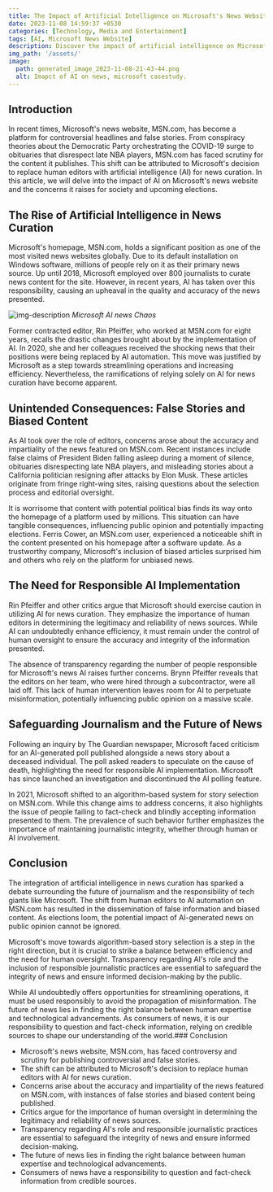 ```yaml
---
title: The Impact of Artificial Intelligence on Microsoft's News Website
date: 2023-11-08 14:59:37 +0530
categories: [Technology, Media and Entertainment]
tags: [AI, Microsoft News Website]
description: Discover the impact of artificial intelligence on Microsoft's news website. Explore concerns about false information and biased content, and the need for human oversight in news curation.
img_path: '/assets/'
image:
  path: generated_image_2023-11-08-21-43-44.png
  alt: Imapct of AI on news, microsoft casestudy.
---
```



## Introduction ##

In recent times, Microsoft's news website, MSN.com, has become a platform for controversial headlines and false stories. From conspiracy theories about the Democratic Party orchestrating the COVID-19 surge to obituaries that disrespect late NBA players, MSN.com has faced scrutiny for the content it publishes. This shift can be attributed to Microsoft's decision to replace human editors with artificial intelligence (AI) for news curation. In this article, we will delve into the impact of AI on Microsoft's news website and the concerns it raises for society and upcoming elections.

## The Rise of Artificial Intelligence in News Curation ##

Microsoft's homepage, MSN.com, holds a significant position as one of the most visited news websites globally. Due to its default installation on Windows software, millions of people rely on it as their primary news source. Up until 2018, Microsoft employed over 800 journalists to curate news content for the site. However, in recent years, AI has taken over this responsibility, causing an upheaval in the quality and accuracy of the news presented.


![img-description](generated_image_2023-11-08-21-44-13.png)
_Microsoft AI news Chaos_

Former contracted editor, Rin Pfeiffer, who worked at MSN.com for eight years, recalls the drastic changes brought about by the implementation of AI. In 2020, she and her colleagues received the shocking news that their positions were being replaced by AI automation. This move was justified by Microsoft as a step towards streamlining operations and increasing efficiency. Nevertheless, the ramifications of relying solely on AI for news curation have become apparent.

## Unintended Consequences: False Stories and Biased Content ##

As AI took over the role of editors, concerns arose about the accuracy and impartiality of the news featured on MSN.com. Recent instances include false claims of President Biden falling asleep during a moment of silence, obituaries disrespecting late NBA players, and misleading stories about a California politician resigning after attacks by Elon Musk. These articles originate from fringe right-wing sites, raising questions about the selection process and editorial oversight.

It is worrisome that content with potential political bias finds its way onto the homepage of a platform used by millions. This situation can have tangible consequences, influencing public opinion and potentially impacting elections. Ferris Cower, an MSN.com user, experienced a noticeable shift in the content presented on his homepage after a software update. As a trustworthy company, Microsoft's inclusion of biased articles surprised him and others who rely on the platform for unbiased news.

## The Need for Responsible AI Implementation ##

Rin Pfeiffer and other critics argue that Microsoft should exercise caution in utilizing AI for news curation. They emphasize the importance of human editors in determining the legitimacy and reliability of news sources. While AI can undoubtedly enhance efficiency, it must remain under the control of human oversight to ensure the accuracy and integrity of the information presented.

The absence of transparency regarding the number of people responsible for Microsoft's news AI raises further concerns. Brynn Pfeiffer reveals that the editors on her team, who were hired through a subcontractor, were all laid off. This lack of human intervention leaves room for AI to perpetuate misinformation, potentially influencing public opinion on a massive scale.

## Safeguarding Journalism and the Future of News ##

Following an inquiry by The Guardian newspaper, Microsoft faced criticism for an AI-generated poll published alongside a news story about a deceased individual. The poll asked readers to speculate on the cause of death, highlighting the need for responsible AI implementation. Microsoft has since launched an investigation and discontinued the AI polling feature.

In 2021, Microsoft shifted to an algorithm-based system for story selection on MSN.com. While this change aims to address concerns, it also highlights the issue of people failing to fact-check and blindly accepting information presented to them. The prevalence of such behavior further emphasizes the importance of maintaining journalistic integrity, whether through human or AI involvement.

## Conclusion ##

The integration of artificial intelligence in news curation has sparked a debate surrounding the future of journalism and the responsibility of tech giants like Microsoft. The shift from human editors to AI automation on MSN.com has resulted in the dissemination of false information and biased content. As elections loom, the potential impact of AI-generated news on public opinion cannot be ignored.

Microsoft's move towards algorithm-based story selection is a step in the right direction, but it is crucial to strike a balance between efficiency and the need for human oversight. Transparency regarding AI's role and the inclusion of responsible journalistic practices are essential to safeguard the integrity of news and ensure informed decision-making by the public.

While AI undoubtedly offers opportunities for streamlining operations, it must be used responsibly to avoid the propagation of misinformation. The future of news lies in finding the right balance between human expertise and technological advancements. As consumers of news, it is our responsibility to question and fact-check information, relying on credible sources to shape our understanding of the world.### Conclusion
- Microsoft's news website, MSN.com, has faced controversy and scrutiny for publishing controversial and false stories.
- The shift can be attributed to Microsoft's decision to replace human editors with AI for news curation.
- Concerns arise about the accuracy and impartiality of the news featured on MSN.com, with instances of false stories and biased content being published.
- Critics argue for the importance of human oversight in determining the legitimacy and reliability of news sources.
- Transparency regarding AI's role and responsible journalistic practices are essential to safeguard the integrity of news and ensure informed decision-making.
- The future of news lies in finding the right balance between human expertise and technological advancements.
- Consumers of news have a responsibility to question and fact-check information from credible sources.
